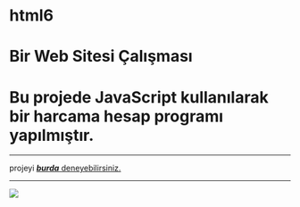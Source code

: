 # html6

<h1> Bir Web Sitesi Çalışması</h1>

<h1>Bu projede JavaScript kullanılarak bir harcama hesap programı yapılmıştır.</h1>

***


projeyi <a href="https://github.com/hamits/websites">**_burda_** deneyebilirsiniz.


***

![](ekran.gif)